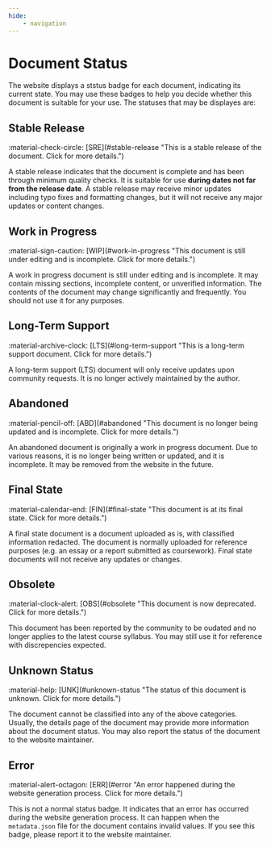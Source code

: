 ```yaml
---
hide:
    - navigation
---
```

# Document Status

The website displays a ststus badge for each document, indicating its current state.
You may use these badges to help you decide whether this document is suitable for your use.
The statuses that may be displayes are:

## Stable Release

<span class="status-badge">
    <span class="status-badge__icon">
        :material-check-circle:
    </span>
    <span class="status-badge__text">
        [SRE](#stable-release "This is a stable release of the document. Click for more details.")
    </span>
</span>

A stable release indicates that the document is complete and has been through minimum quality checks.
It is suitable for use **during dates not far from the release date**.
A stable release may receive minor updates including typo fixes and formatting changes,
but it will not receive any major updates or content changes.

## Work in Progress

<span class="status-badge">
    <span class="status-badge__icon">
        :material-sign-caution:
    </span>
    <span class="status-badge__text">
        [WIP](#work-in-progress "This document is still under editing and is incomplete. Click for more details.")
    </span>
</span>

A work in progress document is still under editing and is incomplete.
It may contain missing sections, incomplete content, or unverified information.
The contents of the document may change significantly and frequently.
You should not use it for any purposes.

## Long-Term Support

<span class="status-badge">
    <span class="status-badge__icon">
        :material-archive-clock:
    </span>
    <span class="status-badge__text">
        [LTS](#long-term-support "This is a long-term support document. Click for more details.")
    </span>
</span>

A long-term support (LTS) document will only receive updates upon community requests.
It is no longer actively maintained by the author.

## Abandoned

<span class="status-badge">
    <span class="status-badge__icon">
        :material-pencil-off:
    </span>
    <span class="status-badge__text">
        [ABD](#abandoned "This document is no longer being updated and is incomplete. Click for more details.")
    </span>
</span>

An abandoned document is originally a work in progress document. Due to various reasons, it is no longer
being written or updated, and it is incomplete.
It may be removed from the website in the future.

## Final State

<span class="status-badge">
    <span class="status-badge__icon">
        :material-calendar-end:
    </span>
    <span class="status-badge__text">
        [FIN](#final-state "This document is at its final state. Click for more details.")
    </span>
</span>

A final state document is a document uploaded as is, with classified information redacted.
The document is normally uploaded for reference purposes (e.g. an essay or a report submitted as coursework).
Final state documents will not receive any updates or changes.

## Obsolete

<span class="status-badge">
    <span class="status-badge__icon">
        :material-clock-alert:
    </span>
    <span class="status-badge__text">
        [OBS](#obsolete "This document is now deprecated. Click for more details.")
    </span>
</span>

This document has been reported by the community to be oudated and no longer applies
to the latest course syllabus. You may still use it for reference with discrepencies expected.

## Unknown Status

<span class="status-badge">
    <span class="status-badge__icon">
        :material-help:
    </span>
    <span class="status-badge__text">
        [UNK](#unknown-status "The status of this document is unknown. Click for more details.")
    </span>
</span>

The document cannot be classified into any of the above categories.
Usually, the details page of the document may provide more information about the document status.
You may also report the status of the document to the website maintainer.

## Error

<span class="status-badge">
    <span class="status-badge__icon">
        :material-alert-octagon:
    </span>
    <span class="status-badge__text">
        [ERR](#error "An error happened during the website generation process. Click for more details.")
    </span>
</span>

This is not a normal status badge. It indicates that an error has occurred during the website generation process.
It can happen when the `metadata.json` file for the document contains invalid values.
If you see this badge, please report it to the website maintainer.